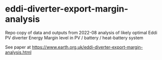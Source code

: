 # eddi-diverter-export-margin-analysis
Repo copy of data and outputs from 2022-08 analysis of likely optimal Eddi PV diverter Energy Margin level in PV / battery / heat-battery system

See paper at https://www.earth.org.uk/eddi-diverter-export-margin-analysis.html
